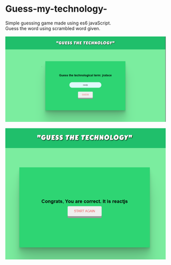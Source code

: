 # Guess-my-technology-
Simple guessing game made using es6 javaScript.<br/>
Guess the word using scrambled word given.</br><br/>
![alt text](https://github.com/wadhwaniv1/Guess-my-technology-/blob/main/Capture.PNG)</br><br/>
![alt text](https://github.com/wadhwaniv1/Guess-my-technology-/blob/main/Capture1.PNG)

